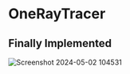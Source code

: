 # OneRayTracer

## Finally Implemented 
![Screenshot 2024-05-02 104531](https://github.com/Aerogalaxystar/OneRayTracer/assets/132094721/38cba697-c871-439c-8467-7c87f8232aa0)

